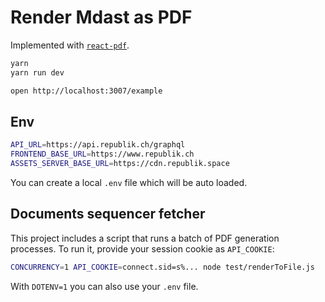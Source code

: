 # Render Mdast as PDF

Implemented with [`react-pdf`](https://github.com/diegomura/react-pdf).

```sh
yarn
yarn run dev

open http://localhost:3007/example
```

## Env

```sh
API_URL=https://api.republik.ch/graphql
FRONTEND_BASE_URL=https://www.republik.ch
ASSETS_SERVER_BASE_URL=https://cdn.republik.space
```

You can create a local `.env` file which will be auto loaded.

## Documents sequencer fetcher

This project includes a script that runs a batch of PDF generation processes. To run it, provide your session cookie as `API_COOKIE`:

```sh
CONCURRENCY=1 API_COOKIE=connect.sid=s%... node test/renderToFile.js
```

With `DOTENV=1` you can also use your `.env` file.
